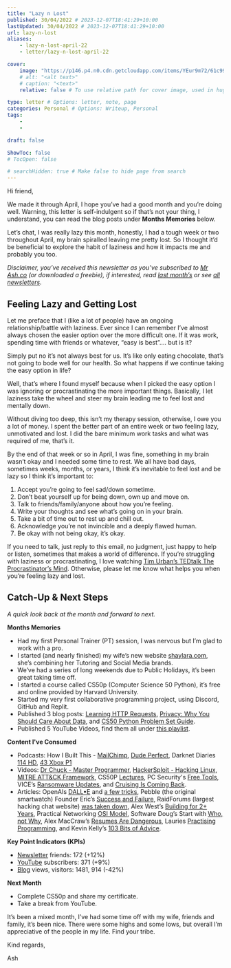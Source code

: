 ```yaml
---
title: "Lazy n Lost"
published: 30/04/2022 # 2023-12-07T18:41:29+10:00
lastUpdated: 30/04/2022 # 2023-12-07T18:41:29+10:00
url: lazy-n-lost
aliases: 
    - lazy-n-lost-april-22
    - letter/lazy-n-lost-april-22

cover:
    image: "https://p146.p4.n0.cdn.getcloudapp.com/items/YEur9m72/61c99413-0e3c-4d03-a96d-64d17586cf35.jpeg?v=84889f109d888ac3f976bffe07670779"
    # alt: "<alt text>"
    # caption: "<text>"
    relative: false # To use relative path for cover image, used in hugo Page-bundles 

type: letter # Options: letter, note, page
categories: Personal # Options: Writeup, Personal
tags:
    - 
    - 

draft: false

ShowToc: false
# TocOpen: false

# searchHidden: true # Make false to hide page from search
---
```


Hi friend,

We made it through April, I hope you’ve had a good month and you’re doing well. Warning, this letter is self-indulgent so if that’s not your thing, I understand, you can read the blog posts under **Months Memories** below.

Let’s chat, I was really lazy this month, honestly, I had a tough week or two throughout April, my brain spiralled leaving me pretty lost. So I thought it’d be beneficial to explore the habit of laziness and how it impacts me and probably you too.

*Disclaimer, you’ve received this newsletter as you’ve subscribed to [Mr Ash.co](https://mrashleyball.com/) (or downloaded a freebie), if interested, read [last month’s](https://mrash.co/letter/scammed-mar-22/) or see [all newsletters](https://mrash.co/newsletters).*

## Feeling Lazy and Getting Lost

Let me preface that I (like a lot of people) have an ongoing relationship/battle with laziness. Ever since I can remember I’ve almost always chosen the easier option over the more difficult one. If it was work, spending time with friends or whatever, “easy is best”.... but is it?

Simply put no it’s not always best for us. It’s like only eating chocolate, that’s not going to bode well for our health. So what happens if we continue taking the easy option in life?

Well, that’s where I found myself because when I picked the easy option I was ignoring or procrastinating the more important things. Basically, I let laziness take the wheel and steer my brain leading me to feel lost and mentally down.

Without diving too deep, this isn’t my therapy session, otherwise, I owe you a lot of money. I spent the better part of an entire week or two feeling lazy, unmotivated and lost. I did the bare minimum work tasks and what was required of me, that’s it.

By the end of that week or so in April, I was fine, something in my brain wasn’t okay and I needed some time to rest. We all have bad days, sometimes weeks, months, or years, I think it’s inevitable to feel lost and be lazy so I think it’s important to:

1. Accept you’re going to feel sad/down sometime.
2. Don’t beat yourself up for being down, own up and move on.
3. Talk to friends/family/anyone about how you’re feeling.
4. Write your thoughts and see what’s going on in your brain.
5. Take a bit of time out to rest up and chill out.
6. Acknowledge you’re not invincible and a deeply flawed human.
7. Be okay with not being okay, it’s okay.

If you need to talk, just reply to this email, no judgment, just happy to help or listen, sometimes that makes a world of difference. If you’re struggling with laziness or procrastinating, I love watching [Tim Urban’s TEDtalk The Procrastinator’s Mind](https://youtu.be/arj7oStGLkU). Otherwise, please let me know what helps you when you’re feeling lazy and lost.

## Catch-Up & Next Steps

*A quick look back at the month and forward to next.*

**Months Memories**

- Had my first Personal Trainer (PT) session, I was nervous but I’m glad to work with a pro.
- I started (and nearly finished) my wife’s new website [shaylara.com](http://shaylara.com), she’s combining her Tutoring and Social Media brands.
- We’ve had a series of long weekends due to Public Holidays, it’s been great taking time off.
- I started a course called CS50p (Computer Science 50 Python), it’s free and online provided by Harvard University.
- Started my very first collaborative programming project, using Discord, GitHub and Replit.
- Published 3 blog posts: [Learning HTTP Requests](https://mrash.co/learning-http-requests-a-mini-http-exercise/), [Privacy: Why You Should Care About Data](https://mrash.co/privacy-why-you-should-care-about-data/), and [CS50 Python Problem Set Guide](https://mrash.co/cs50-python-problem-set-guide/).
- Published 5 YouTube Videos, find them all under [this playlist](https://www.youtube.com/watch?v=HUFTqWKDh7A&list=PLGR72TW7SUVr1Sh5sw2NoYGDtBp9hlPYv).

**Content I've Consumed**

- Podcasts: How I Built This - [MailChimp](https://www.npr.org/2021/07/09/1014699766/mailchimp-ben-chestnut), [Dude Perfect](https://www.npr.org/2021/09/16/1038140265/dude-perfect-cory-cotton-and-tyler-toney), Darknet Diaries [114 HD](https://darknetdiaries.com/episode/114/), [43 Xbox P1](https://darknetdiaries.com/episode/45/)
- Videos: [Dr Chuck - Master Programmer](https://youtu.be/z3o6yEzcnLc), [HackerSploit - Hacking Linux](https://youtu.be/yYY5mJoUZjU), [MITRE ATT&CK Framework](https://youtu.be/Yxv1suJYMI8), CS50P [Lectures](https://www.youtube.com/watch?v=TJKnZ784bSI&t=9933s), PC Security's [Free Tools](https://www.youtube.com/watch?v=clHMz_Vs5WE&t=670s), VICE’s [Ransomware Updates](https://www.youtube.com/watch?v=91e9v0jdnaE&t=668s), and [Cruising Is Coming Back](https://www.youtube.com/watch?v=L-icQBon6_A&t=618s).
- Articles: OpenAIs [DALL•E](https://openai.com/blog/dall-e/) and [a few tricks](https://www.bramadams.dev/projects/dalle-tricks#a-few-things-to-try-with-dalle), Pebble (the original smartwatch) Founder Eric’s [Success and Failure](https://medium.com/@ericmigi/why-pebble-failed-d7be937c6232), RaidForums (largest hacking chat website) [was taken down](https://krebsonsecurity.com/2022/04/raidforums-get-raided-alleged-admin-arrested/), Alex West’s [Building for 2+ Years](https://www.alexwest.co/two_and_a_half_years), Practical Networking [OSI Model](https://www.practicalnetworking.net/series/packet-traveling/osi-model/), Software Doug’s Start with [Who, not Why](https://softwaredoug.com/blog/2022/04/23/start-with-who.html), Alex MacCraw’s [Resumes Are Dangerous](https://blog.alexmaccaw.com/resumes-are-dangerous/), Lauries [Practising Programming](https://tratt.net/laurie/blog/2022/practising_programming.html), and Kevin Kelly’s [103 Bits of Advice](https://kk.org/thetechnium/103-bits-of-advice-i-wish-i-had-known/).

**Key Point Indicators (KPIs)**

- [Newsletter](https://mrash.co/newsletters) friends: 172 (+12%)
- [YouTube](https://youtube.com/mrashleyball) subscribers: 371 (+9%)
- [Blog](https://mrashleyball.com/blog/) views, visitors: 1481, 914 (-42%)

**Next Month**

- Complete CS50p and share my certificate.
- Take a break from YouTube.

It’s been a mixed month, I’ve had some time off with my wife, friends and family, it’s been nice. There were some highs and some lows, but overall I’m appreciative of the people in my life. Find your tribe.

Kind regards,

Ash